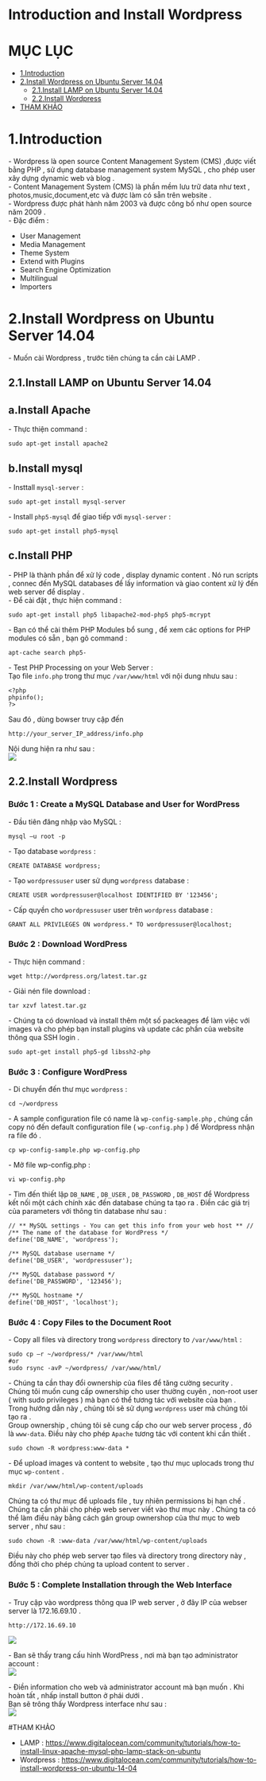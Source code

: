 # Introduction and Install Wordpress


# MỤC LỤC
- [1.Introduction](#1)
- [2.Install Wordpress on Ubuntu Server 14.04](#2)
  - [2.1.Install LAMP on Ubuntu Server 14.04](#2.1)
  - [2.2.Install Wordpress](#2.2)
- [THAM KHẢO](#thamkhao)


<a name="1"></a>
# 1.Introduction

\- Wordpress là open source Content Management System (CMS) ,được viết bằng PHP , sử dụng database management system MySQL , cho phép user xây dựng dynamic web và blog .   
\- Content Management System (CMS) là phần mềm lưu trữ data như text , photos,music,document,etc và được làm có sẵn trên website .   
\- Wordpress được phát hành năm 2003 và được công bố như open source năm 2009 .  
\- Đặc điểm :  
- User Management
- Media Management
- Theme System 
- Extend with Plugins
- Search Engine Optimization
- Multilingual
- Importers 

<a name="2"></a>
# 2.Install Wordpress on Ubuntu Server 14.04

\- Muốn cài Wordpress , trước tiên chúng ta cần cài LAMP .  

<a name="2.1"></a>
## 2.1.Install LAMP on Ubuntu Server 14.04

## a.Install Apache
\- Thực thiện command :  
```
sudo apt-get install apache2
```

## b.Install mysql
\- Insttall `mysql-server` :    
```
sudo apt-get install mysql-server
```
\- Install `php5-mysql` để giao tiếp với `mysql-server` :  
```
sudo apt-get install php5-mysql
```

## c.Install PHP
\- PHP là thành phần để xử lý code , display dynamic content . Nó run scripts , connec đến MySQL databases để lấy information và giao content xử lý đến web server để display .  
\- Để cài đặt , thực hiện command :  
```
sudo apt-get install php5 libapache2-mod-php5 php5-mcrypt
```
\- Bạn có thể cài thêm PHP Modules bổ sung , để xem các options for PHP modules có sẵn , bạn gõ command :  
``` 
apt-cache search php5-
```
\- Test PHP Processing on your Web Server :  
Tạo file `info.php` trong thư mục `/var/www/html` với nội dung nhưu sau :  
```
<?php
phpinfo();
?>
```  

Sau đó , dùng bowser truy cập đến  
``` 
http://your_server_IP_address/info.php
```

Nội dung hiện ra như sau :  
<img src="http://imgur.com/ZkLuPRD.png" >  

<a name="2.2"></a>
## 2.2.Install Wordpress

### Bước 1 : Create a MySQL Database and User for WordPress
\- Đầu tiên đăng nhập vào MySQL :  
```
mysql –u root -p
```
\- Tạo database `wordpress` :  
```
CREATE DATABASE wordpress;
```
\- Tạo `wordpressuser` user sử dụng `wordpress` database :  
```
CREATE USER wordpressuser@localhost IDENTIFIED BY '123456';
```
\- Cấp quyền cho `wordpressuser` user trên `wordpress` database :  
```
GRANT ALL PRIVILEGES ON wordpress.* TO wordpressuser@localhost;
```

### Bước 2 : Download WordPress
\- Thực hiện command :  
```
wget http://wordpress.org/latest.tar.gz
```
\- Giải nén file download :  
``` 
tar xzvf latest.tar.gz
```
\- Chúng ta có download và install thêm một số packeages để làm việc với images và cho phép bạn install plugins và update các phần của website thông qua SSH login .  
```
sudo apt-get install php5-gd libssh2-php
```

### Bước 3 : Configure WordPress
\- Di chuyển đến thư mục `wordpress` :  
```
cd ~/wordpress
```
\- A sample configuration file có name là `wp-config-sample.php` , chúng cần copy nó đến default configuration file ( `wp-config.php` ) để Wordpress nhận ra file đó .  
```
cp wp-config-sample.php wp-config.php
```
\- Mở file wp-config.php :  
```
vi wp-config.php
```
\- Tìm đến thiết lập `DB_NAME` , `DB_USER` , `DB_PASSWORD` , `DB_HOST` để Wordpress kết nối một cách chính xác đến database chúng ta tạo ra . Điền các giá trị của parameters với thông tin database như sau :  
```
// ** MySQL settings - You can get this info from your web host ** //
/** The name of the database for WordPress */
define('DB_NAME', 'wordpress');

/** MySQL database username */
define('DB_USER', 'wordpressuser');

/** MySQL database password */
define('DB_PASSWORD', '123456');

/** MySQL hostname */
define('DB_HOST', 'localhost');
```

### Bước 4 : Copy Files to the Document Root
\- Copy all files và directory trong `wordpress` directory to `/var/www/html` :  
```
sudo cp –r ~/wordpress/* /var/www/html
#or
sudo rsync -avP ~/wordpress/ /var/www/html/
```
\- Chúng ta cần thay đổi ownership của files để tăng cường security .   
Chúng tôi muốn cung cấp ownership cho user thường cuyên , non-root user ( with sudo privileges ) mà bạn có thể tương tác với website của bạn .  
Trong hướng dẫn này , chúng tôi sẽ sử dụng `wordpress` user mà chúng tôi tạo ra .  
Group ownership , chúng tôi sẽ cung cấp cho our web server process , đó là `www-data`. Điều này cho phép `Apache` tương tác với content khi cần thiết .  
```
sudo chown -R wordpress:www-data *
```
\- Để upload images và content to website , tạo thư mục uplocads trong thư mục `wp-content` .  
```
mkdir /var/www/html/wp-content/uploads
```
Chúng ta có thư mục để uploads file , tuy nhiên permissions bị hạn chế . Chúng ta cần phải cho phép web server viết vào thư mục này . Chúng ta có thể làm điều này bằng cách gán group ownershop của thư mục to web server , như sau :  
```
sudo chown -R :www-data /var/www/html/wp-content/uploads
```
Điều này cho phép web server tạo files và directory trong directory này , đồng thời cho phép chúng ta upload content to server .  

### Bước 5 : Complete Installation through the Web Interface
\- Truy cập vào wordpress thông qua IP web server , ở đây IP của webser server là 172.16.69.10 .  
```
http://172.16.69.10
```

<img src="http://imgur.com/LUuW0Sa.png" >  

\- Ban sẽ thấy trang cấu hình WordPress , nơi mà bạn tạo administrator account :  
<img src="http://imgur.com/W4FB3e7.png" >  

\- Điền information cho web và administrator account mà bạn muốn . Khi hoàn tất , nhấp install button ở phái dưới .  
Bạn sẽ trông thấy Wordpress interface như sau :  
<img src="http://imgur.com/WF1ydZ4.png" >  


<a name="thamkhao"></a>
#THAM KHẢO
- LAMP : https://www.digitalocean.com/community/tutorials/how-to-install-linux-apache-mysql-php-lamp-stack-on-ubuntu  
- Wordpress : https://www.digitalocean.com/community/tutorials/how-to-install-wordpress-on-ubuntu-14-04  



